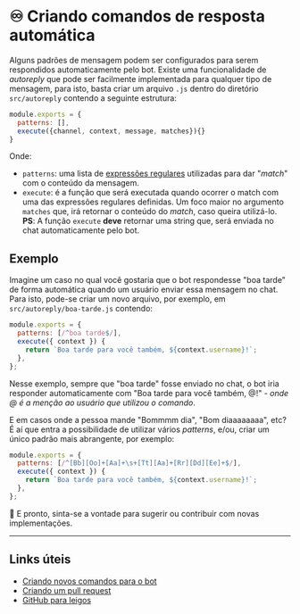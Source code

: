 # ♾️ Criando comandos de resposta automática

Alguns padrões de mensagem podem ser configurados para serem respondidos automaticamente pelo bot.
Existe uma funcionalidade de _autoreply_ que pode ser facilmente implementada para qualquer tipo de mensagem,
para isto, basta criar um arquivo `.js` dentro do diretório `src/autoreply` contendo a seguinte estrutura:

```js
module.exports = {
  patterns: [],
  execute({channel, context, message, matches}){}
}
```

Onde:

- `patterns`: uma lista de [expressões regulares][1] utilizadas para dar "_match_"
com o conteúdo da mensagem.
- `execute`: é a função que será executada quando ocorrer o match com uma das expressões
regulares definidas. Um foco maior no argumento `matches` que, irá retornar o conteúdo do
_match_, caso queira utilizá-lo. **PS**: A função `execute` **deve** retornar uma string que,
será enviada no chat automaticamente pelo bot.

## Exemplo

Imagine um caso no qual você gostaria que o bot respondesse "boa tarde" de forma automática
quando um usuário enviar essa mensagem no chat. Para isto, pode-se criar um novo arquivo, por exemplo,
em `src/autoreply/boa-tarde.js` contendo:

```js
module.exports = {
  patterns: [/^boa tarde$/],
  execute({ context }) {
    return `Boa tarde para você também, ${context.username}!`;
  },
};
```

Nesse exemplo, sempre que "boa tarde" fosse enviado no chat, o bot iria responder automaticamente com
"Boa tarde para você também, @!" - _onde @ é a menção ao usuário que utilizou o comando_.

E em casos onde a pessoa mande "Bommmm dia", "Bom diaaaaaaaa", etc? É aí que entra a possibilidade
de utilizar vários _patterns_, e/ou, criar um único padrão mais abrangente, por exemplo:

```js
module.exports = {
  patterns: [/^[Bb][Oo]+[Aa]+\s+[Tt][Aa]+[Rr][Dd][Ee]+$/],
  execute({ context }) {
    return `Boa tarde para você também, ${context.username}!`;
  },
};
```

🎉 E pronto, sinta-se a vontade para sugerir ou contribuir com novas implementações.

----

## Links úteis

- [Criando novos comandos para o bot](./criando-novos-comandos.md)
- [Criando um pull request](https://docs.github.com/pt/pull-requests/collaborating-with-pull-requests/proposing-changes-to-your-work-with-pull-requests/creating-a-pull-request)
- [GitHub para leigos](https://dev.to/levxyca/pt-br-github-para-leigos-4i7j)

[1]: https://developer.mozilla.org/pt-BR/docs/Web/JavaScript/Guide/Regular_Expressions
